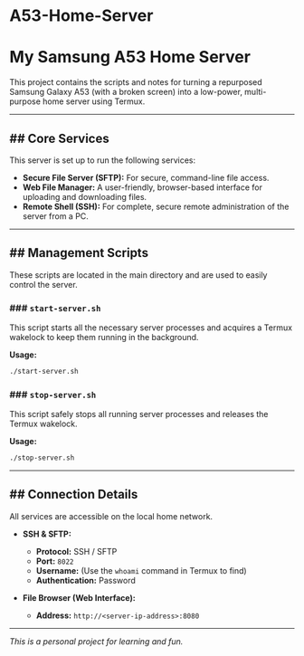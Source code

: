 # A53-Home-Server
# My Samsung A53 Home Server

This project contains the scripts and notes for turning a repurposed Samsung Galaxy A53 (with a broken screen) into a low-power, multi-purpose home server using Termux.

---

## ## Core Services

This server is set up to run the following services:

* **Secure File Server (SFTP):** For secure, command-line file access.
* **Web File Manager:** A user-friendly, browser-based interface for uploading and downloading files.
* **Remote Shell (SSH):** For complete, secure remote administration of the server from a PC.

---

## ## Management Scripts

These scripts are located in the main directory and are used to easily control the server.

### ### `start-server.sh`

This script starts all the necessary server processes and acquires a Termux wakelock to keep them running in the background.

**Usage:**
```bash
./start-server.sh
```

### ### `stop-server.sh`

This script safely stops all running server processes and releases the Termux wakelock.

**Usage:**
```bash
./stop-server.sh
```

---

## ## Connection Details

All services are accessible on the local home network.

* **SSH & SFTP:**
    * **Protocol:** SSH / SFTP
    * **Port:** `8022`
    * **Username:** (Use the `whoami` command in Termux to find)
    * **Authentication:** Password

* **File Browser (Web Interface):**
    * **Address:** `http://<server-ip-address>:8080`

---

*This is a personal project for learning and fun.*
